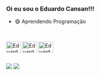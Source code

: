 ### Oi eu sou o Eduardo Cansan!!! 

- 😄 Aprendendo Programação

  ##
  
<div style="display: inline_block"><br>
  <img align="center" alt="EduardoCansan-Java" height="30" width="40" src="https://cdn.jsdelivr.net/gh/devicons/devicon@latest/icons/java/java-original.svg" />
  <img align="center" alt="EduardoCansan-Python" height="30" width="40" src="https://cdn.jsdelivr.net/gh/devicons/devicon@latest/icons/python/python-original.svg" /
  <img align="center" alt="EduardoCansan-HTML" height="30" width="40" src="https://cdn.jsdelivr.net/gh/devicons/devicon@latest/icons/html5/html5-original-wordmark.svg" />
  <img align="center" alt="EduardoCansan-CSS" height="30" width="40" src="https://cdn.jsdelivr.net/gh/devicons/devicon@latest/icons/css3/css3-original-wordmark.svg" />
</div>

##

<div> 
   <a href="https://www.linkedin.com/in/eduardo-meirelles-menegat-cansan-a44403287/" target="_blank"><img src="https://img.shields.io/badge/-LinkedIn-%230077B5?style=for-the-badge&logo=linkedin&logoColor=white" target="_blank"></a>
  <a href = "mailto:eduardocansann@gmail.com"><img src="https://img.shields.io/badge/-Gmail-%23333?style=for-the-badge&logo=gmail&logoColor=white" target="_blank"></a>
</div>
